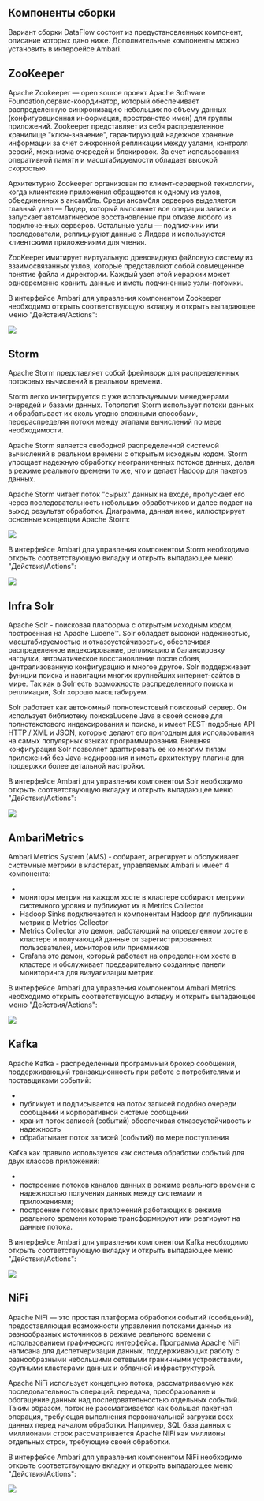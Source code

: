 ## Компоненты сборки

Вариант сборки DataFlow состоит из предустановленных компонент, описание которых дано ниже. Дополнительные компоненты можно установить в интерфейсе Ambari.

## ZooKeeper

Apache Zookeeper — open source проект Apache Software Foundation,cервис-координатор, который обеспечивает распределенную синхронизацию небольших по объему данных (конфигурационная информация, пространство имен) для группы приложений. Zookeeper представляет из себя распределенное хранилище "ключ-значение", гарантирующий надежное хранение информации за счет синхронной репликации между узлами, контроля версий, механизма очередей и блокировок. За счет использования оперативной памяти и масштабируемости обладает высокой скоростью.

Архитектурно Zookeeper организован по клиент-серверной технологии, когда клиентские приложения обращаются к одному из узлов, объединенных в ансамбль. Среди ансамбля серверов выделяется главный узел — Лидер, который выполняет все операции записи и запускает автоматическое восстановление при отказе любого из подключенных серверов. Остальные узлы — подписчики или последователи, реплицируют данные с Лидера и используются клиентскими приложениями для чтения.

ZooKeeper имитирует виртуальную древовидную файловую систему из взаимосвязанных узлов, которые представляют собой совмещенное понятие файла и директории. Каждый узел этой иерархии может одновременно хранить данные и иметь подчиненные узлы-потомки.

В интерфейсе Ambari для управления компонентом Zookeeper необходимо открыть соответствующую вкладку и открыть выпадающее меню "Действия/Actions":

![](./assets/1601845501406-d11.png)

## Storm

Apache Storm представляет собой фреймворк для распределенных потоковых вычислений в реальном времени.

Storm легко интегрируется с уже используемыми менеджерами очередей и базами данных. Топология Storm использует потоки данных и обрабатывает их сколь угодно сложными способами, перераспределяя потоки между этапами вычислений по мере необходимости.

Apache Storm является свободной распределенной системой вычислений в реальном времени с открытым исходным кодом. Storm упрощает надежную обработку неограниченных потоков данных, делая в режиме реального времени то же, что и делает Hadoop для пакетов данных.

Apache Storm читает поток "сырых" данных на входе, пропускает его через последовательность небольших обработчиков и далее подает на выход результат обработки. Диаграмма, данная ниже, иллюстрирует основные концепции Apache Storm:

![](./assets/1601850108811-apache_shtorm_core_concept.png)

В интерфейсе Ambari для управления компонентом Storm необходимо открыть соответствующую вкладку и открыть выпадающее меню "Действия/Actions":

![](./assets/1601850213507-d14.png)

## Infra Solr

Apache Solr - поисковая платформа с открытым исходным кодом, построенная на Apache Lucene™. Solr обладает высокой надежностью, масштабируемостью и отказоустойчивостью, обеспечивая распределенное индексирование, репликацию и балансировку нагрузки, автоматическое восстановление после сбоев, централизованную конфигурацию и многое другое. Solr поддерживает функции поиска и навигации многих крупнейших интернет-сайтов в мире. Так как в Solr есть возможность распределенного поиска и репликации, Solr хорошо масштабируем.

Solr работает как автономный полнотекстовый поисковый сервер. Он использует библиотеку поискаLucene Java в своей основе для полнотекстового индексирования и поиска, и имеет REST-подобные API HTTP / XML и JSON, которые делают его пригодным для использования на самых популярных языках программирования. Внешняя конфигурация Solr позволяет адаптировать ее ко многим типам приложений без Java-кодирования и иметь архитектуру плагина для поддержки более детальной настройки.

В интерфейсе Ambari для управления компонентом Solr необходимо открыть соответствующую вкладку и открыть выпадающее меню "Действия/Actions":

![](./assets/helpjuice_production-2fuploads-2fupload-2fimage-2f7055-2fdirect-2f1606308419813-1606308419813.png)

## AmbariMetrics

Ambari Metrics System (AMS) - собирает, агрегирует и обслуживает системные метрики в кластерах, управляемых Ambari и имеет 4 компонента:

-
- мониторы метрик на каждом хосте в кластере собирают метрики системного уровня и публикуют их в Metrics Collector
- Hadoop Sinks подключается к компонентам Hadoop для публикации метрик в Metrics Collector
- Metrics Collector это демон, работающий на определенном хосте в кластере и получающий данные от зарегистрированных пользователей, мониторов или приемников
- Grafana это демон, который работает на определенном хосте в кластере и обслуживает предварительно созданные панели мониторинга для визуализации метрик.

В интерфейсе Ambari для управления компонентом Ambari Metrics необходимо открыть соответствующую вкладку и открыть выпадающее меню "Действия/Actions":

![](./assets/1601847822967-d12.png)

## Kafka

Apache Kafka - распределенный программный брокер сообщений, поддерживающий транзакционность при работе с потребителями и поставщиками событий:

-
- публикует и подписывается на поток записей подобно очереди сообщений и корпоративной системе сообщений
- хранит поток записей (событий) обеспечивая отказоустойчивость и надежность
- обрабатывает поток записей (событий) по мере поступления

Kafka как правило используется как система обработки событий для двух классов приложений:

-
- построение потоков каналов данных в режиме реального времени с надежностью получения данных между системами и приложениями;
- построение потоковых приложений работающих в режиме реального времени которые трансформируют или реагируют на данные потока.

В интерфейсе Ambari для управления компонентом Kafka необходимо открыть соответствующую вкладку и открыть выпадающее меню "Действия/Actions":

![](./assets/helpjuice_production-2fuploads-2fupload-2fimage-2f7055-2fdirect-2f1606308476071-1606308476070.png)

## NiFi

Apache NiFi — это простая платформа обработки событий (сообщений), предоставляющая возможности управления потоками данных из разнообразных источников в режиме реального времени с использованием графического интерфейса. Программа Apache NiFi написана для диспетчеризации данных, поддерживающих работу с разнообразными небольшими сетевыми граничными устройствами, крупными кластерами данных и облачной инфраструктурой.

Apache NiFi использует концепцию потока, рассматриваемую как последовательность операций: передача, преобразование и обогащение данных над последовательностью отдельных событий. Таким образом, поток не рассматривается как большая пакетная операция, требующая выполнения первоначальной загрузки всех данных перед началом обработки. Например, SQL база данных с миллионами строк рассматривается Apache NiFi как миллионы отдельных строк, требующие своей обработки.

В интерфейсе Ambari для управления компонентом NiFi необходимо открыть соответствующую вкладку и открыть выпадающее меню "Действия/Actions":

![](./assets/helpjuice_production-2fuploads-2fupload-2fimage-2f7055-2fdirect-2f1606308505436-1606308505435.png)
